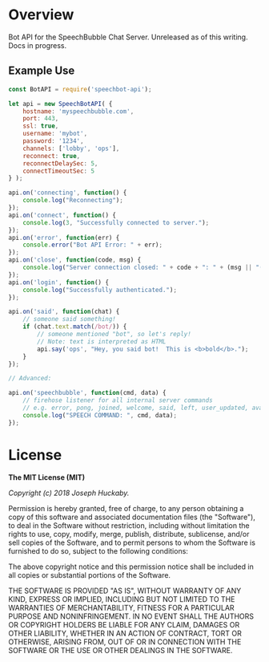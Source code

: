 # Overview

Bot API for the SpeechBubble Chat Server.  Unreleased as of this writing.  Docs in progress.

## Example Use

```js
const BotAPI = require('speechbot-api');

let api = new SpeechBotAPI( {
	hostname: 'myspeechbubble.com',
	port: 443,
	ssl: true,
	username: 'mybot',
	password: '1234',
	channels: ['lobby', 'ops'],
	reconnect: true,
	reconnectDelaySec: 5,
	connectTimeoutSec: 5
} );

api.on('connecting', function() {
	console.log("Reconnecting");
});
api.on('connect', function() {
	console.log(3, "Successfully connected to server.");
});
api.on('error', function(err) {
	console.error("Bot API Error: " + err);
});
api.on('close', function(code, msg) {
	console.log("Server connection closed: " + code + ": " + (msg || "(No message)"));
});
api.on('login', function() {
	console.log("Successfully authenticated.");
});

api.on('said', function(chat) {
	// someone said something!
	if (chat.text.match(/bot/)) {
		// someone mentioned "bot", so let's reply!
		// Note: text is interpreted as HTML
		api.say('ops', "Hey, you said bot!  This is <b>bold</b>.");
	}
});

// Advanced:

api.on('speechbubble', function(cmd, data) {
	// firehose listener for all internal server commands
	// e.g. error, pong, joined, welcome, said, left, user_updated, avatar_changed, channel_updated, topic_changed
	console.log("SPEECH COMMAND: ", cmd, data);
});
```

# License

**The MIT License (MIT)**

*Copyright (c) 2018 Joseph Huckaby.*

Permission is hereby granted, free of charge, to any person obtaining a copy
of this software and associated documentation files (the "Software"), to deal
in the Software without restriction, including without limitation the rights
to use, copy, modify, merge, publish, distribute, sublicense, and/or sell
copies of the Software, and to permit persons to whom the Software is
furnished to do so, subject to the following conditions:

The above copyright notice and this permission notice shall be included in
all copies or substantial portions of the Software.

THE SOFTWARE IS PROVIDED "AS IS", WITHOUT WARRANTY OF ANY KIND, EXPRESS OR
IMPLIED, INCLUDING BUT NOT LIMITED TO THE WARRANTIES OF MERCHANTABILITY,
FITNESS FOR A PARTICULAR PURPOSE AND NONINFRINGEMENT. IN NO EVENT SHALL THE
AUTHORS OR COPYRIGHT HOLDERS BE LIABLE FOR ANY CLAIM, DAMAGES OR OTHER
LIABILITY, WHETHER IN AN ACTION OF CONTRACT, TORT OR OTHERWISE, ARISING FROM,
OUT OF OR IN CONNECTION WITH THE SOFTWARE OR THE USE OR OTHER DEALINGS IN
THE SOFTWARE.
